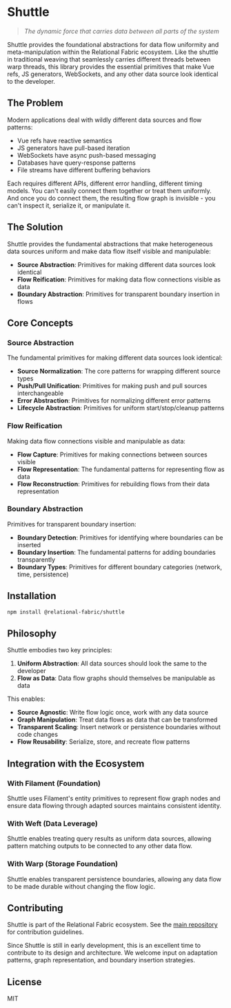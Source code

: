 # Shuttle

> *The dynamic force that carries data between all parts of the system*

Shuttle provides the foundational abstractions for data flow uniformity and meta-manipulation within the Relational Fabric ecosystem. Like the shuttle in traditional weaving that seamlessly carries different threads between warp threads, this library provides the essential primitives that make Vue refs, JS generators, WebSockets, and any other data source look identical to the developer.

## The Problem

Modern applications deal with wildly different data sources and flow patterns:

- Vue refs have reactive semantics
- JS generators have pull-based iteration 
- WebSockets have async push-based messaging
- Databases have query-response patterns
- File streams have different buffering behaviors

Each requires different APIs, different error handling, different timing models. You can't easily connect them together or treat them uniformly. And once you do connect them, the resulting flow graph is invisible - you can't inspect it, serialize it, or manipulate it.

## The Solution

Shuttle provides the fundamental abstractions that make heterogeneous data sources uniform and make data flow itself visible and manipulable:

- **Source Abstraction**: Primitives for making different data sources look identical
- **Flow Reification**: Primitives for making data flow connections visible as data
- **Boundary Abstraction**: Primitives for transparent boundary insertion in flows

## Core Concepts

### Source Abstraction

The fundamental primitives for making different data sources look identical:

- **Source Normalization**: The core patterns for wrapping different source types
- **Push/Pull Unification**: Primitives for making push and pull sources interchangeable  
- **Error Abstraction**: Primitives for normalizing different error patterns
- **Lifecycle Abstraction**: Primitives for uniform start/stop/cleanup patterns

### Flow Reification

Making data flow connections visible and manipulable as data:

- **Flow Capture**: Primitives for making connections between sources visible
- **Flow Representation**: The fundamental patterns for representing flow as data
- **Flow Reconstruction**: Primitives for rebuilding flows from their data representation

### Boundary Abstraction

Primitives for transparent boundary insertion:

- **Boundary Detection**: Primitives for identifying where boundaries can be inserted
- **Boundary Insertion**: The fundamental patterns for adding boundaries transparently
- **Boundary Types**: Primitives for different boundary categories (network, time, persistence)

## Installation

```bash
npm install @relational-fabric/shuttle
```

## Philosophy

Shuttle embodies two key principles:

1. **Uniform Abstraction**: All data sources should look the same to the developer
2. **Flow as Data**: Data flow graphs should themselves be manipulable as data

This enables:
- **Source Agnostic**: Write flow logic once, work with any data source
- **Graph Manipulation**: Treat data flows as data that can be transformed
- **Transparent Scaling**: Insert network or persistence boundaries without code changes
- **Flow Reusability**: Serialize, store, and recreate flow patterns

## Integration with the Ecosystem

### With Filament (Foundation)

Shuttle uses Filament's entity primitives to represent flow graph nodes and ensure data flowing through adapted sources maintains consistent identity.

### With Weft (Data Leverage)

Shuttle enables treating query results as uniform data sources, allowing pattern matching outputs to be connected to any other data flow.

### With Warp (Storage Foundation)

Shuttle enables transparent persistence boundaries, allowing any data flow to be made durable without changing the flow logic.

## Contributing

Shuttle is part of the Relational Fabric ecosystem. See the [main repository](../../) for contribution guidelines.

Since Shuttle is still in early development, this is an excellent time to contribute to its design and architecture. We welcome input on adaptation patterns, graph representation, and boundary insertion strategies.

## License

MIT